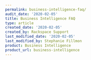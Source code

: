 ```yaml
---
permalink: business-intelligence-faq/
audit_date: '2020-02-05'
title: Business Intelligence FAQ
type: article
created_date: '2020-02-05'
created_by: Rackspace Support
last_modified_date: '2020-02-05'
last_modified_by: Stephanie Fillmon
product: Business Intelligence
product_url: business-intelligence
---
```

